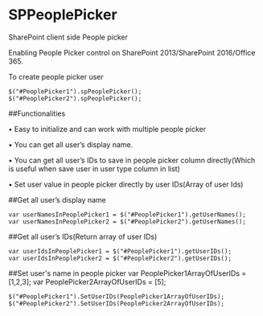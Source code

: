 # SPPeoplePicker




SharePoint client side People picker


Enabling People Picker control on SharePoint 2013/SharePoint 2016/Office 365.


To create people picker user



	$("#PeoplePicker1").spPeoplePicker();
	$("#PeoplePicker2").spPeoplePicker();






##Functionalities


•	Easy to initialize and can work with multiple people picker

•	You can get all user’s display name.

•	You can get all user’s IDs to save in people picker column directly(Which is useful when save user in user type column in list)

•	Set user value in people picker directly by user IDs(Array of user Ids)


##Get all user’s display name



	var userNamesInPeoplePicker1 = $("#PeoplePicker1").getUserNames();
	var userNamesInPeoplePicker2 = $("#PeoplePicker2").getUserNames();






##Get all user’s IDs(Return array of user IDs)

	var userIdsInPeoplePicker1 = $("#PeoplePicker1").getUserIDs();
	var userIdsInPeoplePicker2 = $("#PeoplePicker2").getUserIDs();





##Set user's name in people picker
	var PeoplePicker1ArrayOfUserIDs = [1,2,3];
	var PeoplePicker2ArrayOfUserIDs = [5];

	$("#PeoplePicker1").SetUserIDs(PeoplePicker1ArrayOfUserIDs);
	$("#PeoplePicker2").SetUserIDs(PeoplePicker2ArrayOfUserIDs);
